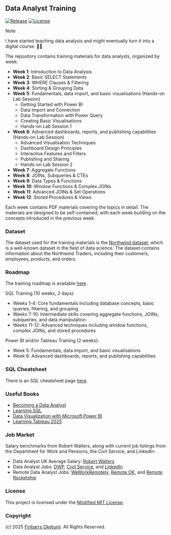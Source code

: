 ## Data Analyst Training

[![Release](https://img.shields.io/github/release/0xnu/data-analyst-training.svg)](https://github.com/0xnu/data-analyst-training/releases/latest)
[![License](https://img.shields.io/badge/License-Modified_MIT-f5de53?&color=f5de53)](/LICENSE)

> [!NOTE]
> I have started teaching data analysis and might eventually turn it into a digital course. 🤷‍♂️

The repository contains training materials for data analysts, organized by week:

- **Week 1**: Introduction to Data Analysis
- **Week 2**: Basic SELECT Statements
- **Week 3**: WHERE Clauses & Filtering
- **Week 4**: Sorting & Grouping Data
- **Week 5**: Fundamentals, data import, and basic visualisations (Hands-on Lab Session)
   - Getting Started with Power BI
   - Data Import and Connection
   - Data Transformation with Power Query
   - Creating Basic Visualisations
   - Hands-on Lab Session 1
- **Week 6**: Advanced dashboards, reports, and publishing capabilities (Hands-on Lab Session)
   - Advanced Visualisation Techniques
   - Dashboard Design Principles
   - Interactive Features and Filters
   - Publishing and Sharing
   - Hands-on Lab Session 2
- **Week 7**: Aggregate Functions
- **Week 8**: JOINs, Subqueries & CTEs
- **Week 9**: Data Types & Functions
- **Week 10**: Window Functions & Complex JOINs
- **Week 11**: Advanced JOINs & Set Operations
- **Week 12**: Stored Procedures & Views

Each week contains PDF materials covering the topics in detail. The materials are designed to be self-contained, with each week building on the concepts introduced in the previous week.

### Dataset

The dataset used for the training materials is the [Northwind dataset](./data/northwind.sql), which is a well-known dataset in the field of data science. The dataset contains information about the Northwind Traders, including their customers, employees, products, and orders.

### Roadmap

The training roadmap is available [here](./roadmap/roadmap.png).

SQL Training (10 weeks, 2 days):
+ Weeks 1-4: Core fundamentals including database concepts, basic queries, filtering, and grouping
+ Weeks 7-10: Intermediate skills covering aggregate functions, JOINs, subqueries, and data manipulation
+ Weeks 11-12: Advanced techniques including window functions, complex JOINs, and stored procedures

Power BI and/or Tableau Training (2 weeks):
+ Week 5: Fundamentals, data import, and basic visualisations
+ Week 6: Advanced dashboards, reports, and publishing capabilities

### SQL Cheatsheet

There is an SQL cheatsheet page [here](https://0xnu.github.io/data-analyst-training/).

### Useful Books

+ [Becoming a Data Analyst](https://amzn.to/3V29U64)
+ [Learning SQL](https://amzn.to/4mh8nW3)
+ [Data Visualization with Microsoft Power BI](https://amzn.to/3V0qdQR)
+ [Learning Tableau 2025](https://amzn.to/3HtqgSj)

### Job Market

Salary benchmarks from Robert Walters, along with current job listings from the Department for Work and Pensions, the Civil Service, and LinkedIn:

+ Data Analyst UK Average Salary: [Robert Walters](https://www.robertwalters.co.uk/our-services/salary-survey/data-analyst-salaries.html)
+ Data Analyst Jobs: [DWP](https://findajob.dwp.gov.uk/search?q=Data+Analyst&w=UK), [Civil Service](https://www.civilservicejobs.service.gov.uk/csr/index.cgi?SID=cGFnZWNsYXNzPVNlYXJjaCZvd25lcnR5cGU9ZmFpciZwYWdlYWN0aW9uPXNlYXJjaGNvbnRleHQmY29udGV4dGlkPTE0Njk3NDE4NSZvd25lcj01MDcwMDAwJnJlcXNpZz0xNzU1NTg5OTM1LTcyNmYyOTZlNTViMDU4MjQ5YTlkOGJkMTc2MWQyODkzODI2ZTU4MTU=), and [LinkedIn](https://uk.linkedin.com/jobs/data-analyst-jobs?position=1&pageNum=0)
+ Remote Data Analyst Jobs: [WeWorkRemotely](https://weworkremotely.com/remote-jobs/search?term=Data+Analyst), [Remote OK](https://remoteok.com/remote-analyst-jobs), and [Remote Rocketship](https://www.remoterocketship.com/?page=1&sort=DateAdded&jobTitle=Data+Analyst&locations=United+Kingdom)

### License

This project is licensed under the [Modified MIT License](./LICENSE).

### Copyright

(c) 2025 [Finbarrs Oketunji](https://finbarrs.eu). All Rights Reserved.